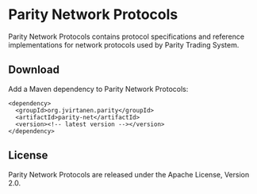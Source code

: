 Parity Network Protocols
========================

Parity Network Protocols contains protocol specifications and reference
implementations for network protocols used by Parity Trading System.


Download
--------

Add a Maven dependency to Parity Network Protocols:

    <dependency>
      <groupId>org.jvirtanen.parity</groupId>
      <artifactId>parity-net</artifactId>
      <version><!-- latest version --></version>
    </dependency>


License
-------

Parity Network Protocols are released under the Apache License, Version 2.0.
